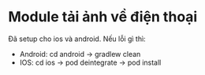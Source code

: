 ﻿# Module tải ảnh về điện thoại
 Đã setup cho ios và android. Nếu lỗi gì thì:
- Android: cd android -> gradlew clean
- IOS: cd ios -> pod deintegrate -> pod install
